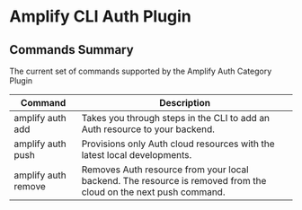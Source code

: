 # Amplify CLI Auth Plugin

## Commands Summary

The current set of commands supported by the Amplify Auth Category Plugin

| Command             | Description                                                                                                     |
| ------------------- | --------------------------------------------------------------------------------------------------------------- |
| amplify auth add    | Takes you through steps in the CLI to add an Auth resource to your backend.                                     |
| amplify auth push   | Provisions only Auth cloud resources with the latest local developments.                                        |
| amplify auth remove | Removes Auth resource from your local backend. The resource is removed from the cloud on the next push command. |
